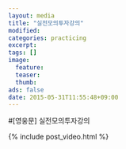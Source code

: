 ```yaml
---
layout: media
title: "실전모의투자강의"
modified:
categories: practicing
excerpt:
tags: []
image:
  feature:
  teaser:
  thumb:
ads: false
date: 2015-05-31T11:55:48+09:00
---
```


#[영웅문] 실전모의투자강의

{% include post_video.html %}